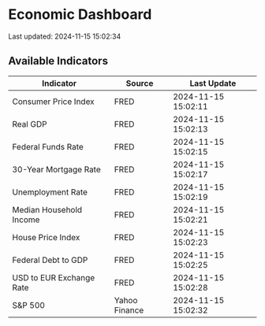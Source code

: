 # Economic Dashboard

Last updated: 2024-11-15 15:02:34

## Available Indicators

| Indicator | Source | Last Update |
|-----------|--------|-------------|
| Consumer Price Index | FRED | 2024-11-15 15:02:11 |
| Real GDP | FRED | 2024-11-15 15:02:13 |
| Federal Funds Rate | FRED | 2024-11-15 15:02:15 |
| 30-Year Mortgage Rate | FRED | 2024-11-15 15:02:17 |
| Unemployment Rate | FRED | 2024-11-15 15:02:19 |
| Median Household Income | FRED | 2024-11-15 15:02:21 |
| House Price Index | FRED | 2024-11-15 15:02:23 |
| Federal Debt to GDP | FRED | 2024-11-15 15:02:25 |
| USD to EUR Exchange Rate | FRED | 2024-11-15 15:02:28 |
| S&P 500 | Yahoo Finance | 2024-11-15 15:02:32 |
